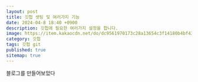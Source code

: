 ```yaml
---
layout: post
title: 깃헙 셋팅 및 여러가지 기능
date: 2024-04-8 18:40 +0900
description: 깃헙에 필요한 여러가지 설정을 합니다.
image: https://item.kakaocdn.net/do/dc9561970173c28a13654c3f14180b4bf43ad912ad8dd55b04db6a64cddaf76d
category: 깃헙
tags: 깃헙 git
published: true
sitemap: true
---
```


블로그를 만들어보았다